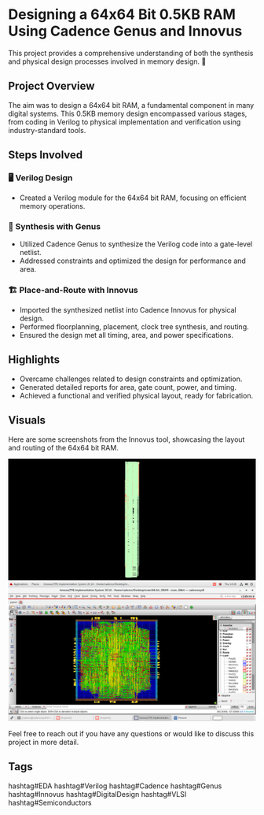 # Designing a 64x64 Bit 0.5KB RAM Using Cadence Genus and Innovus

This project provides a comprehensive understanding of both the synthesis and physical design processes involved in memory design. 🚀

## Project Overview
The aim was to design a 64x64 bit RAM, a fundamental component in many digital systems. This 0.5KB memory design encompassed various stages, from coding in Verilog to physical implementation and verification using industry-standard tools.

## Steps Involved

### 🖥️ Verilog Design
- Created a Verilog module for the 64x64 bit RAM, focusing on efficient memory operations.

### 🔧 Synthesis with Genus
- Utilized Cadence Genus to synthesize the Verilog code into a gate-level netlist.
- Addressed constraints and optimized the design for performance and area.

### 🏗️ Place-and-Route with Innovus
- Imported the synthesized netlist into Cadence Innovus for physical design.
- Performed floorplanning, placement, clock tree synthesis, and routing.
- Ensured the design met all timing, area, and power specifications.

## Highlights
- Overcame challenges related to design constraints and optimization.
- Generated detailed reports for area, gate count, power, and timing.
- Achieved a functional and verified physical layout, ready for fabrication.

## Visuals
Here are some screenshots from the Innovus tool, showcasing the layout and routing of the 64x64 bit RAM.

![Gui_schematic](gui_schematic.gif)
![Routing Screenshot](Screenshot_from_2024-07-18_14-28-47.png)

Feel free to reach out if you have any questions or would like to discuss this project in more detail.

## Tags
hashtag#EDA hashtag#Verilog hashtag#Cadence hashtag#Genus hashtag#Innovus hashtag#DigitalDesign hashtag#VLSI hashtag#Semiconductors

